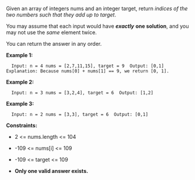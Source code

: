 Given an array of integers nums and an integer target, return _indices of the two numbers such that they add up to target_.

You may assume that each input would have _**exactly**_ **one solution**, and you may not use the _same_ element twice.

You can return the answer in any order.

**Example 1:**

`   Input: n = 4 nums = [2,7,11,15], target = 9  Output: [0,1]  Explanation: Because nums[0] + nums[1] == 9, we return [0, 1].   `

**Example 2:**

`   Input: n = 3 nums = [3,2,4], target = 6  Output: [1,2]   `

**Example 3:**

`   Input: n = 2 nums = [3,3], target = 6  Output: [0,1]   `

**Constraints:**

*   2 <= nums.length <= 104
    
*   \-109 <= nums\[i\] <= 109
    
*   \-109 <= target <= 109
    
*   **Only one valid answer exists.**